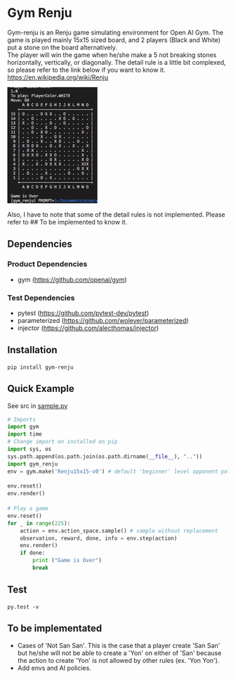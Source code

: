 # Gym Renju

Gym-renju is an Renju game simulating environment for Open AI Gym.
The game  is played mainly 15x15 sized board, and 2 players (Black and White) put a stone on the board alternatively.<br>
The player will win the game when he/she make a 5 not breaking stones horizontally, vertically, or diagonally.
The detail rule is a little bit complexed, so please refer to the link below if you want to know it.<br>
https://en.wikipedia.org/wiki/Renju <br>

[![Play Demo](demo/demo1.gif)](https://github.com/aratakokubun/cursor-hijack/)

Also, I have to note that some of the detail rules is not implemented. Please refer to ## To be implemented to know it.

## Dependencies

### Product Dependencies

* gym (https://github.com/openai/gym)

### Test Dependencies

* pytest (https://github.com/pytest-dev/pytest)
* parameterized (https://github.com/wolever/parameterized)
* injector (https://github.com/alecthomas/injector)

## Installation

```shell
pip install gym-renju
```

## Quick Example
See src in [sample.py](https://github.com/aratakokubun/gym_renju/blob/master/sample/sample.py)

```python
# Imports
import gym
import time
# Change import on installed on pip
import sys, os
sys.path.append(os.path.join(os.path.dirname(__file__), ".."))
import gym_renju
env = gym.make('Renju15x15-v0') # default 'beginner' level opponent policy

env.reset()
env.render()

# Play a game
env.reset()
for _ in range(225):
    action = env.action_space.sample() # sample without replacement
    observation, reward, done, info = env.step(action)
    env.render()
    if done:
        print ("Game is Over")
        break
```

## Test

```shell
py.test -v
```

## To be implementated

* Cases of 'Not San San'. This is the case that a player create 'San San' but he/she will not be able to create a 'Yon' on either of 'San' because the action to create 'Yon' is not allowed by other rules (ex. 'Yon Yon').
* Add envs and AI policies.
